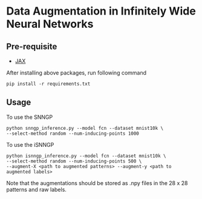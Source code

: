 # Data Augmentation in Infinitely Wide Neural Networks

## Pre-requisite
- [JAX](https://github.com/google/jax#installation)

After installing above packages, run following command
```
pip install -r requirements.txt
```

## Usage
To use the SNNGP
```
python snngp_inference.py --model fcn --dataset mnist10k \
--select-method random --num-inducing-points 1000
```

To use the iSNNGP
```
python isnngp_inference.py --model fcn --dataset mnist10k \
--select-method random --num-inducing-points 500 \
--augment-X <path to augmented patterns> --augment-y <path to augmented labels>
```
Note that the augmentations should be stored as .npy files in the 28 x 28 patterns and raw labels.
